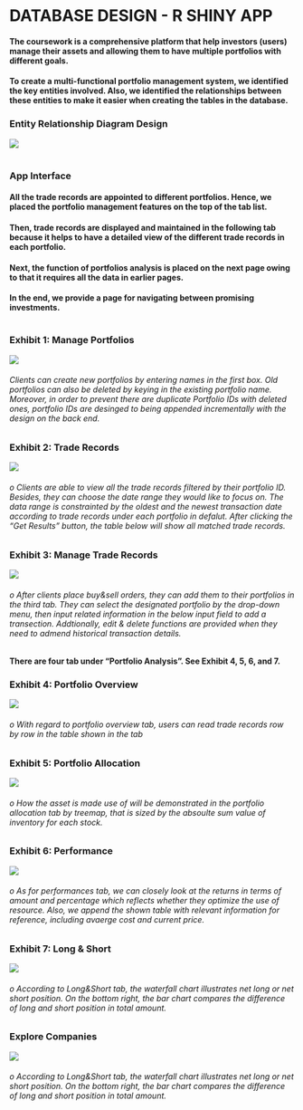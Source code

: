 # DATABASE DESIGN - R SHINY APP
#### The coursework is a comprehensive platform that help investors (users) manage their assets and allowing them to have multiple portfolios with different goals.
#### To create a multi-functional portfolio management system, we identified the key entities involved. Also, we identified the relationships between these entities to make it easier when creating the tables in the database.


### Entity Relationship Diagram Design
![](https://i.imgur.com/Nvg3PBg.png)
#
### App Interface

#### All the trade records are appointed to different portfolios. Hence, we placed the portfolio management features on the top of the tab list.

#### Then, trade records are displayed and maintained in the following tab because it helps to have a detailed view of the different trade records in each portfolio.

#### Next, the function of portfolios analysis is placed on the next page owing to that it requires all the data in earlier pages.

#### In the end, we provide a page for navigating between promising investments.


#
### Exhibit 1: Manage Portfolios
![](https://i.imgur.com/jLR7HWN.png)
###### Clients can create new portfolios by entering names in the first box. Old portfolios can also be deleted by keying in the existing portfolio name. Moreover, in order to prevent there are duplicate Portfolio IDs with deleted ones, portfolio IDs are desinged to being appended incrementally with the design on the back end.  
###
### Exhibit 2: Trade Records
![](https://i.imgur.com/dUz62k1.png)
###### o	Clients are able to view all the trade records filtered by their portfolio ID. Besides, they can choose the date range they would like to focus on. The data range is constrainted by the oldest and the newest transaction date according to trade records under each portfolio in defalut. After clicking the “Get Results” button, the table below will show all matched trade records.
###
### Exhibit 3: Manage Trade Records
![](https://i.imgur.com/h9sYFtj.png)
###### o	After clients place buy&sell orders, they can add them to their portfolios in the third tab. They can select the designated portfolio by the drop-down menu, then input related information in the below input field to add a transection. Addtionally, edit & delete functions are provided when they need to admend historical transaction details. 
###
#### There are four tab under “Portfolio Analysis”. See Exhibit 4, 5, 6, and 7.
### Exhibit 4: Portfolio Overview
![](https://i.imgur.com/fwlrSM0.png)
###### o	With regard to portfolio overview tab, users can read trade records row by row in the table shown in the tab
###
### Exhibit 5: Portfolio Allocation
![](https://i.imgur.com/jevjqJs.png)
###### o	How the asset is made use of will be demonstrated in the portfolio allocation tab by treemap, that is sized by the absoulte sum value of inventory for each stock.
###
### Exhibit 6: Performance
![](https://i.imgur.com/oG4dc2s.png)
###### o	As for performances tab, we can closely look at the returns in terms of amount and percentage which reflects whether they optimize the use of resource. Also, we append the shown table with relevant information for reference, including avaerge cost and current price.
###
### Exhibit 7: Long & Short
![](https://i.imgur.com/5FY7q2Q.png)
###### o	According to Long&Short tab, the waterfall chart illustrates net long or net short position. On the bottom right, the bar chart compares the difference of long and short position in total amount. 
### 
### Explore Companies
![](https://i.imgur.com/brJFqjQ.png)
###### o	According to Long&Short tab, the waterfall chart illustrates net long or net short position. On the bottom right, the bar chart compares the difference of long and short position in total amount. 

